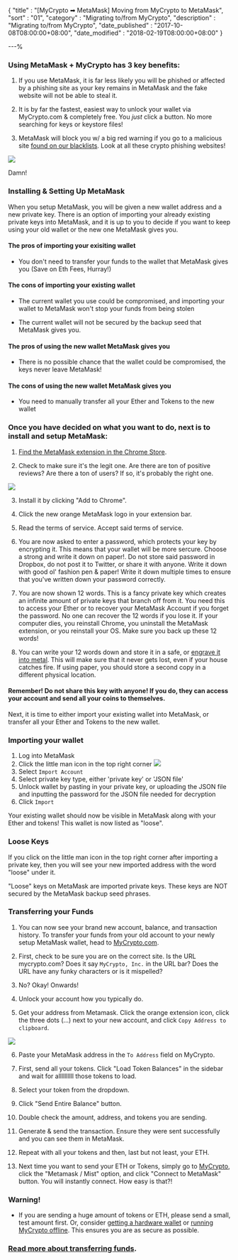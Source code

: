{
"title"       : "[MyCrypto ➡ MetaMask] Moving from MyCrypto to MetaMask",
"sort"        : "01",
"category"    : "Migrating to/from MyCrypto",
"description" : "Migrating to/from MyCrypto",
"date_published" : "2017-10-08T08:00:00+08:00",
"date_modified"  : "2018-02-19T08:00:00+08:00"
}

---%

### Using MetaMask + MyCrypto has 3 key benefits:

1. If you use MetaMask, it is far less likely you will be phished or affected by a phishing site as your key remains in MetaMask and the fake website will not be able to steal it.

2. It is by far the fastest, easiest way to unlock your wallet via MyCrypto.com & completely free. You *just* click a button. No more searching for keys or keystore files!

3. MetaMask will block you w/ a big red warning if you go to a malicious site [found on our blacklists](https://github.com/409H/EtherAddressLookup/blob/master/blacklists/domains.json). Look at all these crypto phishing websites!

![](../images/metamask/moving-from-private-key-to-metamask_03.jpg)

Damn!



### Installing & Setting Up MetaMask

When you setup MetaMask, you will be given a new wallet address and a new private key. There is an option of importing your already existing private keys into MetaMask, and it is up to you to decide if you want to keep using your old wallet or the new one MetaMask gives you.

#### The pros of importing your exisiting wallet
- You don't need to transfer your funds to the wallet that MetaMask gives you (Save on Eth Fees, Hurray!)

#### The cons of importing your existing wallet
- The current wallet you use could be compromised, and importing your wallet to MetaMask won't stop your funds
from being stolen

- The current wallet will not be secured by the backup seed that MetaMask gives you.

#### The pros of using the new wallet MetaMask gives you
- There is no possible chance that the wallet could be compromised, the keys never leave MetaMask!

#### The cons of using the new wallet MetaMask gives you
- You need to manually transfer all your Ether and Tokens to the new wallet

### Once you have decided on what you want to do, next is to install and setup MetaMask:

1. [Find the MetaMask extension in the Chrome Store](https://chrome.google.com/webstore/detail/metamask/nkbihfbeogaeaoehlefnkodbefgpgknn).

2. Check to make sure it's the legit one. Are there are ton of positive reviews? Are there a ton of users? If so, it's probably the right one.

![](../images/metamask/moving-from-private-key-to-metamask_01.jpg)

3. Install it by clicking "Add to Chrome".

4. Click the new orange MetaMask logo in your extension bar.

5. Read the terms of service. Accept said terms of service.

6. You are now asked to enter a password, which protects your key by encrypting it. This means that your wallet will be more sercure. Choose a strong and write it down on paper!. Do not store said password in Dropbox, do not post it to Twitter, or share it with anyone. Write it down with good ol' fashion pen & paper! Write it down multiple times to ensure that you've written down your password correctly.

7. You are now shown 12 words. This is a fancy private key which creates an infinite amount of private keys that branch off from it. You need this to access your Ether or to recover your MetaMask Account if you forget the password. No one can recover the 12 words if you lose it. If your computer dies, you reinstall Chrome, you uninstall the MetaMask extension, or you reinstall your OS. Make sure you back up these 12 words!

8. You can write your 12 words down and store it in a safe, or [engrave it into metal](https://cryptosteel.com/). This will make sure that it never gets lost, even if your house catches fire. If using paper, you should store a second copy in a different physical location.

#### Remember! Do not share this key with anyone! If you do, they can access your account and send all your coins to themselves.

Next, it is time to either import your existing wallet into MetaMask, or transfer all your Ether and Tokens to the new wallet.

### Importing your wallet

1. Log into MetaMask
2. Click the little man icon in the top right corner
![](https://i.imgur.com/oWo09hI.png)
3. Select `Import Account`
4. Select private key type, either 'private key' or 'JSON file'
4. Unlock wallet by pasting in your private key, or uploading the JSON file and inputting the password for the JSON file needed for decryption
5. Click `Import`

Your existing wallet should now be visible in MetaMask along with your Ether and tokens! This wallet is now listed as "loose".

### Loose Keys

If you click on the little man icon in the top right corner after importing a private key, then you will see your new imported address with the word "loose" under it.

"Loose" keys on MetaMask are imported private keys. These keys are NOT secured by the MetaMask backup seed phrases.


### Transferring your Funds

1. You can now see your brand new account, balance, and transaction history. To transfer your funds from your old account to your newly setup MetaMask wallet, head to [MyCrypto.com](https://mycrypto.com/#send-transaction).

2. First, check to be sure you are on the correct site. Is the URL mycrypto.com? Does it say `MyCrypto, Inc.` in the URL bar? Does the URL have any funky characters or is it mispelled?

3. No? Okay! Onwards!

4. Unlock your account how you typically do.

5. Get your address from Metamask. Click the orange extension icon, click the three dots (...) next to your new account, and click `Copy Address to clipboard`.

![](../images/metamask/moving-from-private-key-to-metamask_02.jpg)

6. Paste your MetaMask address in the `To Address` field on MyCrypto.

7. First, send all your tokens. Click "Load Token Balances" in the sidebar and wait for allllllllll those tokens to load.

8. Select your token from the dropdown.

9. Click "Send Entire Balance" button.

10. Double check the amount, address, and tokens you are sending.

10. Generate & send the transaction. Ensure they were sent successfully and you can see them in MetaMask.

11. Repeat with all your tokens and then, last but not least, your ETH.

12. Next time you want to send your ETH or Tokens, simply go to [MyCrypto](https://mycrypto.com/), click the "Metamask / Mist" option, and click "Connect to MetaMask" button. You will instantly connect. How easy is that?!


### Warning!

*  If you are sending a huge amount of tokens or ETH, please send a small, test amount first. Or, consider [getting a hardware wallet](https://support.mycrypto.com/hardware-wallets/hardware-wallet-recommendations.html) or [running MyCrypto offline](https://support.mycrypto.com/offline/running-mycrypto-locally.html). This ensures you are as secure as possible.



### [Read more about transferring funds](https://support.mycrypto.com/send/how-to-send-transaction.html).
